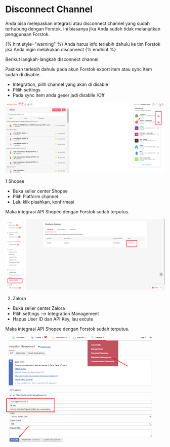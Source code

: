 # Disconnect Channel

Anda bisa melepaskan integrasi atau disconnect channel yang sudah terhubung dengan Forstok. Ini biasanya jika Anda sudah tidak melanjutkan penggunaan Forstok.

{% hint style="warning" %}
Anda harus info terlebih dahulu ke tim Forstok jika Anda ingin melakukan disconnect
{% endhint %}

Berikut langkah-langkah disconnect channel:

Pastikan terlebih dahulu  pada akun Forstok export item atau sync item sudah di disable.

* Integration, pilih channel yang akan di disable
* Plilih settings
* Pada sync item anda geser jadi disablle /Off

![](../../.gitbook/assets/image%20%28369%29.png)

1 Shopee

* Buka seller center Shopee
* Pilih Platform channel
* Lalu klik pisahkan, konfirmasi

Maka integrasi API Shopee dengan Forstok sudah terputus.

![](../../.gitbook/assets/image%20%28367%29.png)

2. Zalora

* Buka seller center Zalora
* Pilih settings --&gt; Integration Management
* Hapus User ID dan API Key, lau excute

Maka integrasi API Shopee dengan Forstok sudah terputus.

![](../../.gitbook/assets/image%20%28368%29.png)

